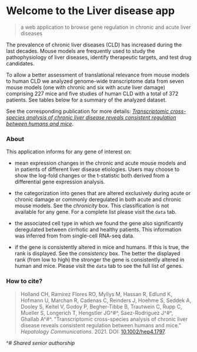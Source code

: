 # Welcome to the Liver disease app
> a web application to browse gene regulation in chronic and acute liver diseases

The prevalence of chronic liver diseases (CLD) has increased during the last decades. Mouse models are frequently used to study the pathophysiology of liver diseases, identify therapeutic targets, and test drug candidates.

To allow a better assessment of translational relevance from mouse models to human CLD we analyzed genome-wide transcriptome data from seven mouse models (one with chronic and six with acute liver damage) comprising 227 mice and five studies of human CLD with a total of 372 patients. See tables below for a summary of the analyzed dataset.

See the corresponding publication for more details: [_Transcriptomic cross-species analysis of chronic liver disease reveals consistent regulation between humans and mice_](https://doi.org/10.1002/hep4.1797).

### About

This application informs for any gene of interest on: 

* mean expression changes in the chronic and acute mouse models and in patients of different liver disease etiologies. Users may choose to show the log-fold changes or the t-statistic both derived from a differential gene expression analysis.

* the categorization into genes that are altered exclusively during acute or chronic damage or commonly deregulated in both acute and chronic mouse models. See the _chronicity_ box. This classification is not available for any gene. For a complete list please visit the `data` tab.
 
* the associated cell type in which we found the gene also significantly deregulated between cirrhotic and healthy patients. This information was inferred from from single-cell RNA-seq data.

* if the gene is consistently altered in mice and humans. If this is true, the rank is displayed. See the _consistency_ box. The better the displayed rank (from low to high) the stronger the gene is consistently altered in human and mice. Please visit the `data` tab to see the full list of genes.

### How to cite?
>Holland CH, Ramirez Flores RO, Myllys M, Hassan R, Edlund K, Hofmann U, Marchan R, Cadenas C, Reinders J, Hoehme S, Seddek A, Dooley S, Keitel V, Godoy P, Begher-Tibbe B, Trautwein C, Rupp C, Mueller S, Longerich T, Hengstler JG^#^, Saez-Rodriguez J^#^, Ghallab A^#^. "Transcriptomic cross-species analysis of chronic liver disease reveals consistent regulation between humans and mice." _Hepatology Communications_. 2021. DOI: [10.1002/hep4.1797](https://doi.org/10.1002/hep4.1797).

^# _Shared senior authorship_
